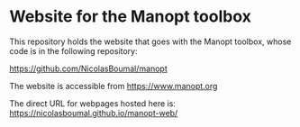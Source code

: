 # Website for the Manopt toolbox

This repository holds the website that goes with the Manopt toolbox, whose code is in the following repository:

https://github.com/NicolasBoumal/manopt

The website is accessible from https://www.manopt.org

The direct URL for webpages hosted here is: https://nicolasboumal.github.io/manopt-web/
